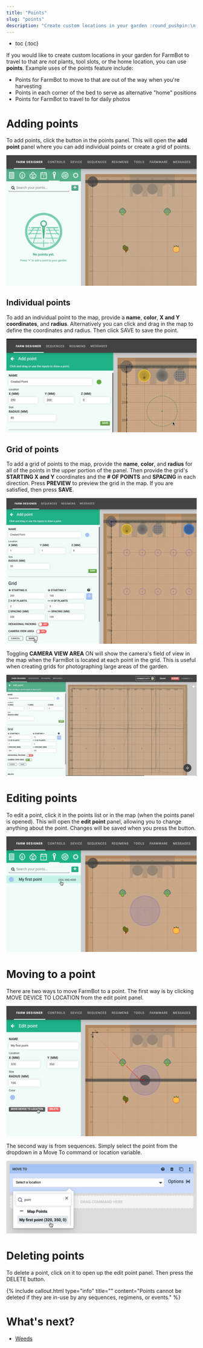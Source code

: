 ```yaml
---
title: "Points"
slug: "points"
description: "Create custom locations in your garden :round_pushpin:\n[Open this panel in the app](https://my.farm.bot/app/designer/points)"
---
```


* toc
{:toc}

If you would like to create custom locations in your garden for FarmBot to travel to that are _not_ plants, tool slots, or the home location, you can use **points**. Example uses of the points feature include:

* Points for FarmBot to move to that are out of the way when you're harvesting
* Points in each corner of the bed to serve as alternative "home" positions
* Points for FarmBot to travel to for daily photos

# Adding points
To add points, click the <span class="fb-button fb-teal"><i class='fa fa-plus'></i></span> button in the points panel. This will open the **add point** panel where you can add individual points or create a grid of points.

![Screen Shot 2019-11-30 at 5.00.05 PM.png](_images/Screen_Shot_2019-11-30_at_5.00.05_PM.png)

## Individual points
To add an individual point to the map, provide a **name**, **color**, **X and Y coordinates**, and **radius**. Alternatively you can click and drag in the map to define the coordinates and radius. Then click <span class="fb-button fb-green">SAVE</span> to save the point.

![Screen Shot 2020-07-08 at 10.19.20 PM.png](_images/Screen_Shot_2020-07-08_at_10.19.20_PM.png)

## Grid of points
To add a grid of points to the map, provide the **name**, **color**, and **radius** for all of the points in the upper portion of the panel. Then provide the grid's **STARTING X and Y** coordinates and the **# OF POINTS** and **SPACING** in each direction. Press **PREVIEW** to preview the grid in the map. If you are satisfied, then press **SAVE**.

![Screen Shot 2020-07-08 at 10.23.06 PM.png](_images/Screen_Shot_2020-07-08_at_10.23.06_PM.png)

Toggling **CAMERA VIEW AREA** <span class="fb-peripheral-on">ON</span> will show the camera's field of view in the map when the FarmBot is located at each point in the grid. This is useful when creating grids for photographing large areas of the garden.

![Screen Shot 2020-07-08 at 12.58.39 PM.png](_images/Screen_Shot_2020-07-08_at_12.58.39_PM.png)

# Editing points
To edit a point, click it in the points list or in the map (when the points panel is opened). This will open the **edit point** panel, allowing you to change anything about the point. Changes will be saved when you press the <i class='fa fa-arrow-left'></i> button.

![Screen Shot 2019-11-30 at 5.01.21 PM.png](_images/Screen_Shot_2019-11-30_at_5.01.21_PM.png)

# Moving to a point
There are two ways to move FarmBot to a point. The first way is by clicking <span class="fb-button fb-gray">MOVE DEVICE TO LOCATION</span> from the edit point panel.

![Screen Shot 2019-11-30 at 6.16.55 PM.png](_images/Screen_Shot_2019-11-30_at_6.16.55_PM.png)

The second way is from sequences. Simply select the point from the dropdown in a <span class="fb-step fb-move-absolute">Move To</span> command or location variable.

![Screen Shot 2019-11-30 at 6.17.04 PM.png](_images/Screen_Shot_2019-11-30_at_6.17.04_PM.png)

# Deleting points
To delete a point, click on it to open up the edit point panel. Then press the <span class="fb-button fb-red">DELETE</span> button.

{%
include callout.html
type="info"
title=""
content="Points cannot be deleted if they are in-use by any sequences, regimens, or events."
%}


# What's next?

 * [Weeds](../The-FarmBot-Web-App/weeds.md)
